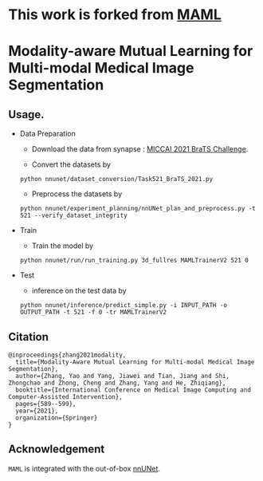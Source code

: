 # This work is forked from [MAML](https://github.com/YaoZhang93/MAML)

# Modality-aware Mutual Learning for Multi-modal Medical Image Segmentation

## Usage. 

* Data Preparation

  - Download the data from synapse : [MICCAI 2021 BraTS Challenge](https://www.synapse.org/#!Synapse:syn27046444/wiki/616571).

  - Convert the datasets by

  `python nnunet/dataset_conversion/Task521_BraTS_2021.py`

  - Preprocess the datasets by

  `python nnunet/experiment_planning/nnUNet_plan_and_preprocess.py -t 521 --verify_dataset_integrity`

* Train

  - Train the model by

  `python nnunet/run/run_training.py 3d_fullres MAMLTrainerV2 521 0`

* Test

  - inference on the test data by

  `python nnunet/inference/predict_simple.py -i INPUT_PATH -o OUTPUT_PATH -t 521 -f 0 -tr MAMLTrainerV2`

## Citation

```
@inproceedings{zhang2021modality,
  title={Modality-Aware Mutual Learning for Multi-modal Medical Image Segmentation},
  author={Zhang, Yao and Yang, Jiawei and Tian, Jiang and Shi, Zhongchao and Zhong, Cheng and Zhang, Yang and He, Zhiqiang},
  booktitle={International Conference on Medical Image Computing and Computer-Assisted Intervention},
  pages={589--599},
  year={2021},
  organization={Springer}
}
```

## Acknowledgement

`MAML` is integrated with the out-of-box [nnUNet](https://github.com/MIC-DKFZ/nnUNet).
